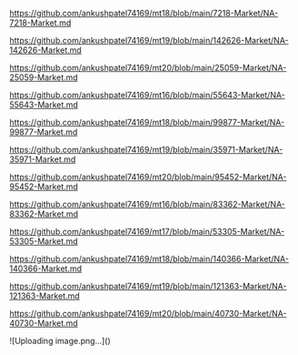<p><a href="https://github.com/ankushpatel74169/mt18/blob/main/7218-Market/NA-7218-Market.md">https://github.com/ankushpatel74169/mt18/blob/main/7218-Market/NA-7218-Market.md</a></p><p><a href="https://github.com/ankushpatel74169/mt19/blob/main/142626-Market/NA-142626-Market.md">https://github.com/ankushpatel74169/mt19/blob/main/142626-Market/NA-142626-Market.md</a></p><p><a href="https://github.com/ankushpatel74169/mt20/blob/main/25059-Market/NA-25059-Market.md">https://github.com/ankushpatel74169/mt20/blob/main/25059-Market/NA-25059-Market.md</a></p><p><a href="https://github.com/ankushpatel74169/mt16/blob/main/55643-Market/NA-55643-Market.md">https://github.com/ankushpatel74169/mt16/blob/main/55643-Market/NA-55643-Market.md</a></p><p><a href="https://github.com/ankushpatel74169/mt18/blob/main/99877-Market/NA-99877-Market.md">https://github.com/ankushpatel74169/mt18/blob/main/99877-Market/NA-99877-Market.md</a></p><p><a href="https://github.com/ankushpatel74169/mt19/blob/main/35971-Market/NA-35971-Market.md">https://github.com/ankushpatel74169/mt19/blob/main/35971-Market/NA-35971-Market.md</a></p><p><a href="https://github.com/ankushpatel74169/mt20/blob/main/95452-Market/NA-95452-Market.md">https://github.com/ankushpatel74169/mt20/blob/main/95452-Market/NA-95452-Market.md</a></p><p><a href="https://github.com/ankushpatel74169/mt16/blob/main/83362-Market/NA-83362-Market.md">https://github.com/ankushpatel74169/mt16/blob/main/83362-Market/NA-83362-Market.md</a></p><p><a href="https://github.com/ankushpatel74169/mt17/blob/main/53305-Market/NA-53305-Market.md">https://github.com/ankushpatel74169/mt17/blob/main/53305-Market/NA-53305-Market.md</a></p><p><a href="https://github.com/ankushpatel74169/mt18/blob/main/140366-Market/NA-140366-Market.md">https://github.com/ankushpatel74169/mt18/blob/main/140366-Market/NA-140366-Market.md</a></p><p><a href="https://github.com/ankushpatel74169/mt19/blob/main/121363-Market/NA-121363-Market.md">https://github.com/ankushpatel74169/mt19/blob/main/121363-Market/NA-121363-Market.md</a></p><p><a href="https://github.com/ankushpatel74169/mt20/blob/main/40730-Market/NA-40730-Market.md">https://github.com/ankushpatel74169/mt20/blob/main/40730-Market/NA-40730-Market.md</a></p>
![Uploading image.png…]()
